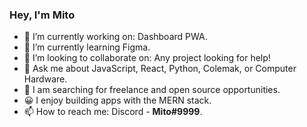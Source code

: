 ### Hey, I'm Mito

- 🔭 I’m currently working on: Dashboard PWA.
- 🌱 I’m currently learning Figma.
- 👯 I’m looking to collaborate on: Any project looking for help!
- 💬 Ask me about JavaScript, React, Python, Colemak, or Computer Hardware.
- 🔎 I am searching for freelance and open source opportunities.
- 😀 I enjoy building apps with the MERN stack.
- 📫 How to reach me: Discord - **Mito#9999**.
